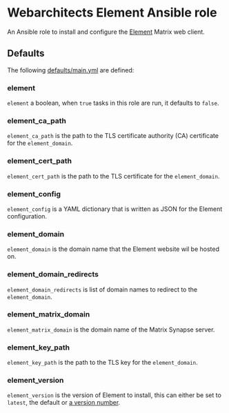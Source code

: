# Webarchitects Element Ansible role

An Ansible role to install and configure the [Element](https://github.com/vector-im/element-web) Matrix web client.

## Defaults

The following [defaults/main.yml](defaults/main.yml) are defined:

### element

`element` a boolean, when `true` tasks in this role are run, it defaults to `false`.

### element_ca_path

`element_ca_path` is the path to the TLS certificate authority (CA) certificate for the `element_domain`.

### element_cert_path

`element_cert_path` is the path to the TLS certificate for the `element_domain`.

### element_config

`element_config` is a YAML dictionary that is written as JSON for the Element configuration.

### element_domain

`element_domain` is the domain name that the Element website wil be hosted on.

### element_domain_redirects

`element_domain_redirects` is list of domain names to redirect to the `element_domain`.

### element_matrix_domain

`element_matrix_domain` is the domain name of the Matrix Synapse server.

### element_key_path

`element_key_path` is the path to the TLS key for the `element_domain`.

### element_version

`element_version` is the version of Element to install, this can either be set to `latest`, the default or [a version number](https://github.com/vector-im/element-web/releases).
